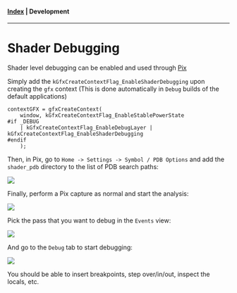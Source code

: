 #### [Index](../index.md) | Development

-----------------------

# Shader Debugging

Shader level debugging can be enabled and used through [Pix](https://devblogs.microsoft.com/pix/download/)

Simply add the `kGfxCreateContextFlag_EnableShaderDebugging` upon creating the `gfx` context (This is done automatically in `Debug` builds of the default applications)

```
contextGFX = gfxCreateContext(
    window, kGfxCreateContextFlag_EnableStablePowerState
#if _DEBUG
    | kGfxCreateContextFlag_EnableDebugLayer | kGfxCreateContextFlag_EnableShaderDebugging
#endif
    );
```

Then, in Pix, go to `Home -> Settings -> Symbol / PDB Options` and add the `shader_pdb` directory to the list of PDB search paths:

![](../images/shader_debugging/pix1.png)

Finally, perform a Pix capture as normal and start the analysis:

![](../images/shader_debugging/pix2.png)

Pick the pass that you want to debug in the `Events` view:

![](../images/shader_debugging/pix3.png)

And go to the `Debug` tab to start debugging:

![](../images/shader_debugging/pix4.png)

You should be able to insert breakpoints, step over/in/out, inspect the locals, etc.
